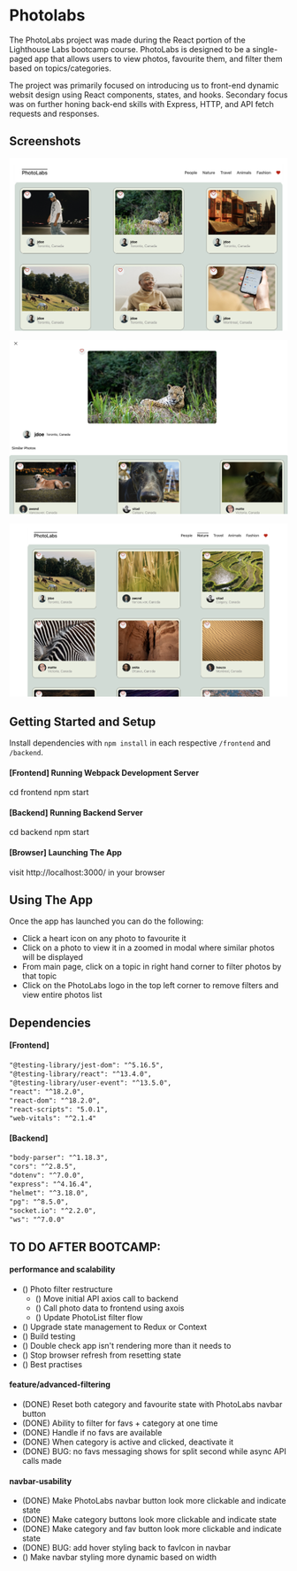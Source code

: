 # Photolabs

The PhotoLabs project was made during the React portion of the Lighthouse Labs bootcamp course.  PhotoLabs is designed to be a single-paged app that allows users to view photos, favourite them, and filter them based on topics/categories.  

The project was primarily focused on introducing us to front-end dynamic websit design using React components, states, and hooks.  Secondary focus was on further honing back-end skills with Express, HTTP, and API fetch requests and responses.

## Screenshots

![PhotoLabs - HomeRoute View](https://github.com/vktr-r2/photo-lab/blob/main/docs/PhotoLabs%20-%20%20HomeRoute%20View.png?raw=true)

![PhotoLabs - Modal View](https://github.com/vktr-r2/photo-lab/blob/main/docs/PhotoLabs%20-%20Modal%20View.png?raw=true)

![PhotoLabs - Topics View](https://github.com/vktr-r2/photo-lab/blob/main/docs/PhotoLabs%20-%20Topics%20View.png?raw=true)



## Getting Started and Setup
Install dependencies with `npm install` in each respective `/frontend` and `/backend`.

#### [Frontend] Running Webpack Development Server
cd frontend
npm start

#### [Backend] Running Backend Server
cd backend
npm start

#### [Browser] Launching The App
visit http://localhost:3000/ in your browser



## Using The App
Once the app has launched you can do the following:
- Click a heart icon on any photo to favourite it
- Click on a photo to view it in a zoomed in modal where similar photos will be displayed
- From main page, click on a topic in right hand corner to filter photos by that topic
- Click on the PhotoLabs logo in the top left corner to remove filters and view entire photos list



## Dependencies

#### [Frontend]
    "@testing-library/jest-dom": "^5.16.5",
    "@testing-library/react": "^13.4.0",
    "@testing-library/user-event": "^13.5.0",
    "react": "^18.2.0",
    "react-dom": "^18.2.0",
    "react-scripts": "5.0.1",
    "web-vitals": "^2.1.4"

#### [Backend]
    "body-parser": "^1.18.3",
    "cors": "^2.8.5",
    "dotenv": "^7.0.0",
    "express": "^4.16.4",
    "helmet": "^3.18.0",
    "pg": "^8.5.0",
    "socket.io": "^2.2.0",
    "ws": "^7.0.0"



## TO DO AFTER BOOTCAMP:

#### performance and scalability
- () Photo filter restructure
    - () Move initial API axios call to backend
    - () Call photo data to frontend using axois
    - () Update PhotoList filter flow
- () Upgrade state management to Redux or Context
- () Build testing
- () Double check app isn't rendering more than it needs to
- () Stop browser refresh from resetting state
- () Best practises

#### feature/advanced-filtering
- (DONE) Reset both category and favourite state with PhotoLabs navbar button
- (DONE) Ability to filter for favs + category at one time
- (DONE) Handle if no favs are available
- (DONE) When category is active and clicked, deactivate it
- (DONE) BUG: no favs messaging shows for split second while async API calls made

#### navbar-usability
- (DONE) Make PhotoLabs navbar button look more clickable and indicate state
- (DONE) Make category buttons look more clickable and indicate state
- (DONE) Make category and fav button look more clickable and indicate state
- (DONE) BUG: add hover styling back to favIcon in navbar
- () Make navbar styling more dynamic based on width
